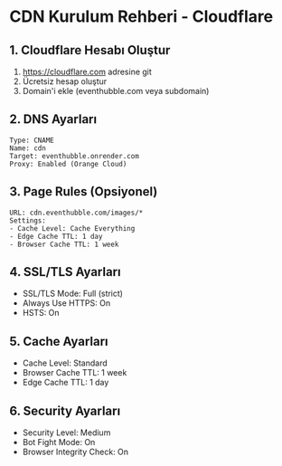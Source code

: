 # CDN Kurulum Rehberi - Cloudflare

## 1. Cloudflare Hesabı Oluştur
1. https://cloudflare.com adresine git
2. Ücretsiz hesap oluştur
3. Domain'i ekle (eventhubble.com veya subdomain)

## 2. DNS Ayarları
```
Type: CNAME
Name: cdn
Target: eventhubble.onrender.com
Proxy: Enabled (Orange Cloud)
```

## 3. Page Rules (Opsiyonel)
```
URL: cdn.eventhubble.com/images/*
Settings:
- Cache Level: Cache Everything
- Edge Cache TTL: 1 day
- Browser Cache TTL: 1 week
```

## 4. SSL/TLS Ayarları
- SSL/TLS Mode: Full (strict)
- Always Use HTTPS: On
- HSTS: On

## 5. Cache Ayarları
- Cache Level: Standard
- Browser Cache TTL: 1 week
- Edge Cache TTL: 1 day

## 6. Security Ayarları
- Security Level: Medium
- Bot Fight Mode: On
- Browser Integrity Check: On 